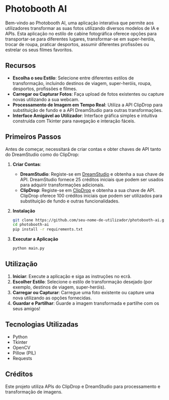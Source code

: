 # Photobooth AI

Bem-vindo ao Photobooth AI, uma aplicação interativa que permite aos utilizadores transformar as suas fotos utilizando diversos modelos de IA e APIs. Esta aplicação no estilo de cabine fotográfica oferece opções para transportar-se para diferentes lugares, transformar-se em super-heróis, trocar de roupa, praticar desportos, assumir diferentes profissões ou estrelar os seus filmes favoritos.

## Recursos

- **Escolha o seu Estilo**: Selecione entre diferentes estilos de transformação, incluindo destinos de viagem, super-heróis, roupa, desportos, profissões e filmes.
- **Carregar ou Capturar Fotos**: Faça upload de fotos existentes ou capture novas utilizando a sua webcam.
- **Processamento de Imagem em Tempo Real**: Utiliza a API ClipDrop para substituição de fundo e a API DreamStudio para outras transformações.
- **Interface Amigável ao Utilizador**: Interface gráfica simples e intuitiva construída com Tkinter para navegação e interação fáceis.

## Primeiros Passos

Antes de começar, necessitará de criar contas e obter chaves de API tanto do DreamStudio como do ClipDrop:

1. **Criar Contas**:
   - **DreamStudio**: Registe-se em [DreamStudio](https://dreamstudio.com) e obtenha a sua chave de API. DreamStudio fornece 25 créditos iniciais que podem ser usados para adquirir transformações adicionais.
   - **ClipDrop**: Registe-se em [ClipDrop](https://clipdrop.co) e obtenha a sua chave de API. ClipDrop oferece 100 créditos iniciais que podem ser utilizados para substituição de fundo e outras funcionalidades.

2. **Instalação**

   ```bash
   git clone https://github.com/seu-nome-de-utilizador/photobooth-ai.git
   cd photobooth-ai
   pip install -r requirements.txt
   ```

3. **Executar a Aplicação**
   ```bash
   python main.py
   ```

## Utilização

1. **Iniciar**: Execute a aplicação e siga as instruções no ecrã.
2. **Escolher Estilo**: Selecione o estilo de transformação desejado (por exemplo, destinos de viagem, super-heróis).
3. **Carregar ou Capturar**: Carregue uma foto existente ou capture uma nova utilizando as opções fornecidas.
4. **Guardar e Partilhar**: Guarde a imagem transformada e partilhe com os seus amigos!

## Tecnologias Utilizadas

- Python
- Tkinter
- OpenCV
- Pillow (PIL)
- Requests

## Créditos

Este projeto utiliza APIs do ClipDrop e DreamStudio para processamento e transformação de imagens.
